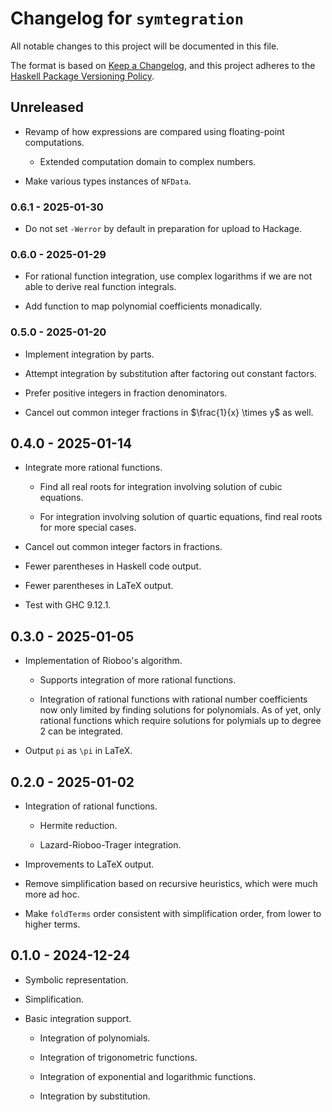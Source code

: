 # Changelog for `symtegration`

All notable changes to this project will be documented in this file.

The format is based on [Keep a Changelog](https://keepachangelog.com/en/1.0.0/),
and this project adheres to the
[Haskell Package Versioning Policy](https://pvp.haskell.org/).

## Unreleased

*   Revamp of how expressions are compared using floating-point computations.

    *   Extended computation domain to complex numbers.

*   Make various types instances of `NFData`.

### 0.6.1 - 2025-01-30

*   Do not set `-Werror` by default in preparation for upload to Hackage.

### 0.6.0 - 2025-01-29

*   For rational function integration, use complex logarithms if we are not
    able to derive real function integrals.

*   Add function to map polynomial coefficients monadically.

### 0.5.0 - 2025-01-20

*   Implement integration by parts.

*   Attempt integration by substitution after factoring out constant factors.

*   Prefer positive integers in fraction denominators.

*   Cancel out common integer fractions in $\frac{1}{x} \times y$ as well.

## 0.4.0 - 2025-01-14

*   Integrate more rational functions.

    *   Find all real roots for integration involving solution of cubic equations.

    *   For integration involving solution of quartic equations,
        find real roots for more special cases.

*   Cancel out common integer factors in fractions.

*   Fewer parentheses in Haskell code output.

*   Fewer parentheses in LaTeX output.

*   Test with GHC 9.12.1.

## 0.3.0 - 2025-01-05

*   Implementation of Rioboo's algorithm.

    *   Supports integration of more rational functions.

    *   Integration of rational functions with rational number coefficients now
        only limited by finding solutions for polynomials.  As of yet, only
        rational functions which require solutions for polymials up to degree 2
        can be integrated.

*   Output `pi` as `\pi` in LaTeX.

## 0.2.0 - 2025-01-02

*   Integration of rational functions.

    *   Hermite reduction.

    *   Lazard-Rioboo-Trager integration.

*   Improvements to LaTeX output.

*   Remove simplification based on recursive heuristics,
    which were much more ad hoc.

*   Make `foldTerms` order consistent with simplification order,
    from lower to higher terms.

## 0.1.0 - 2024-12-24

*   Symbolic representation.

*   Simplification.

*   Basic integration support.

    *   Integration of polynomials.

    *   Integration of trigonometric functions.

    *   Integration of exponential and logarithmic functions.

    *   Integration by substitution.

